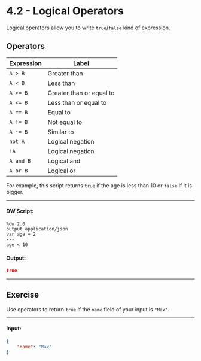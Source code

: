 # 4.2 - Logical Operators

Logical operators allow you to write `true`/`false` kind of expression.

## Operators

| Expression  | Label  |
|------|------|
|`A > B`| Greater than |
|`A < B`|Less than|
|`A >= B`|Greater than or equal to|
|`A <= B`|Less than or equal to|
|`A == B`|Equal to|
|`A != B`|Not equal to|
|`A ~= B`|Similar to|
|`not A`|Logical negation|
|`!A`|Logical negation|
|`A and B`|Logical and|
|`A or B`|Logical or|

For example, this script returns `true` if the age is less than 10 or `false` if it is bigger.

---
#### DW Script:
```dw
%dw 2.0
output application/json
var age = 2
---
age < 10
```
#### Output:
```json
true
```
---

## Exercise

Use operators to return `true` if the `name` field of your input is `"Max"`.

---
#### Input:
```json
{
    "name": "Max"
}
```
